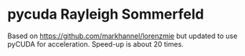 # pycuda Rayleigh Sommerfeld

Based on https://github.com/markhannel/lorenzmie but updated to use pyCUDA for acceleration.
Speed-up is about 20 times.
